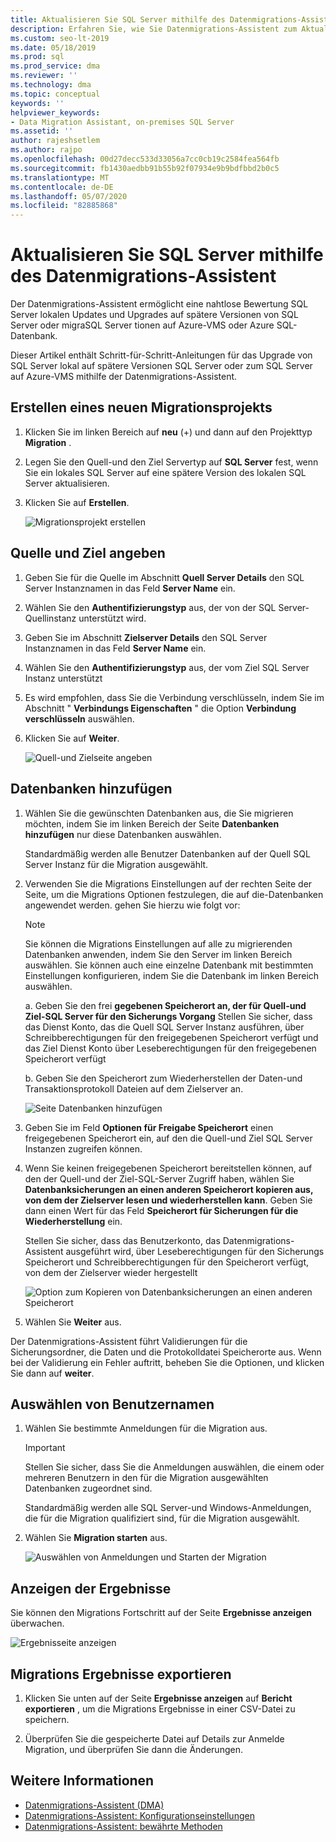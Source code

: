 ```yaml
---
title: Aktualisieren Sie SQL Server mithilfe des Datenmigrations-Assistent
description: Erfahren Sie, wie Sie Datenmigrations-Assistent zum Aktualisieren eines lokalen SQL Server auf eine spätere Version von SQL Server oder zum SQL Server auf Azure-VMS verwenden.
ms.custom: seo-lt-2019
ms.date: 05/18/2019
ms.prod: sql
ms.prod_service: dma
ms.reviewer: ''
ms.technology: dma
ms.topic: conceptual
keywords: ''
helpviewer_keywords:
- Data Migration Assistant, on-premises SQL Server
ms.assetid: ''
author: rajeshsetlem
ms.author: rajpo
ms.openlocfilehash: 00d27decc533d33056a7cc0cb19c2584fea564fb
ms.sourcegitcommit: fb1430aedbb91b55b92f07934e9b9bdfbbd2b0c5
ms.translationtype: MT
ms.contentlocale: de-DE
ms.lasthandoff: 05/07/2020
ms.locfileid: "82885868"
---
```

# <a name="upgrade-sql-server-using-the-data-migration-assistant"></a>Aktualisieren Sie SQL Server mithilfe des Datenmigrations-Assistent

Der Datenmigrations-Assistent ermöglicht eine nahtlose Bewertung SQL Server lokalen Updates und Upgrades auf spätere Versionen von SQL Server oder migraSQL Server tionen auf Azure-VMS oder Azure SQL-Datenbank.

Dieser Artikel enthält Schritt-für-Schritt-Anleitungen für das Upgrade von SQL Server lokal auf spätere Versionen SQL Server oder zum SQL Server auf Azure-VMS mithilfe der Datenmigrations-Assistent.

## <a name="create-a-new-migration-project"></a>Erstellen eines neuen Migrationsprojekts

1. Klicken Sie im linken Bereich auf **neu** (+) und dann auf den Projekttyp **Migration** .

2. Legen Sie den Quell-und den Ziel Servertyp auf **SQL Server** fest, wenn Sie ein lokales SQL Server auf eine spätere Version des lokalen SQL Server aktualisieren.

3. Klicken Sie auf **Erstellen**.

   ![Migrationsprojekt erstellen](../dma/media/NewCreate.png)

## <a name="specify-the-source-and-target"></a>Quelle und Ziel angeben

1. Geben Sie für die Quelle im Abschnitt **Quell Server Details** den SQL Server Instanznamen in das Feld **Server Name** ein. 

2. Wählen Sie den **Authentifizierungstyp** aus, der von der SQL Server-Quellinstanz unterstützt wird.

3. Geben Sie im Abschnitt **Zielserver Details** den SQL Server Instanznamen in das Feld **Server Name** ein. 

4. Wählen Sie den **Authentifizierungstyp** aus, der vom Ziel SQL Server Instanz unterstützt

5. Es wird empfohlen, dass Sie die Verbindung verschlüsseln, indem Sie im Abschnitt " **Verbindungs Eigenschaften** " die Option **Verbindung verschlüsseln** auswählen.

6. Klicken Sie auf **Weiter**.

   ![Quell-und Zielseite angeben](../dma/media/SourceTarget.png)

## <a name="add-databases"></a>Datenbanken hinzufügen

1. Wählen Sie die gewünschten Datenbanken aus, die Sie migrieren möchten, indem Sie im linken Bereich der Seite **Datenbanken hinzufügen** nur diese Datenbanken auswählen.

   Standardmäßig werden alle Benutzer Datenbanken auf der Quell SQL Server Instanz für die Migration ausgewählt.

2. Verwenden Sie die Migrations Einstellungen auf der rechten Seite der Seite, um die Migrations Optionen festzulegen, die auf die-Datenbanken angewendet werden. gehen Sie hierzu wie folgt vor:

   > [!NOTE]
   > Sie können die Migrations Einstellungen auf alle zu migrierenden Datenbanken anwenden, indem Sie den Server im linken Bereich auswählen. Sie können auch eine einzelne Datenbank mit bestimmten Einstellungen konfigurieren, indem Sie die Datenbank im linken Bereich auswählen.

    a. Geben Sie den frei **gegebenen Speicherort an, der für Quell-und Ziel-SQL Server für den Sicherungs Vorgang** Stellen Sie sicher, dass das Dienst Konto, das die Quell SQL Server Instanz ausführen, über Schreibberechtigungen für den freigegebenen Speicherort verfügt und das Ziel Dienst Konto über Leseberechtigungen für den freigegebenen Speicherort verfügt

    b. Geben Sie den Speicherort zum Wiederherstellen der Daten-und Transaktionsprotokoll Dateien auf dem Zielserver an.

    ![Seite Datenbanken hinzufügen](../dma/media/AddDatabases.png)

3. Geben Sie im Feld **Optionen für Freigabe Speicherort** einen freigegebenen Speicherort ein, auf den die Quell-und Ziel SQL Server Instanzen zugreifen können.

4. Wenn Sie keinen freigegebenen Speicherort bereitstellen können, auf den der Quell-und der Ziel-SQL-Server Zugriff haben, wählen Sie **Datenbanksicherungen an einen anderen Speicherort kopieren aus, von dem der Zielserver lesen und wiederherstellen kann**. Geben Sie dann einen Wert für das Feld **Speicherort für Sicherungen für die Wiederherstellung** ein. 

   Stellen Sie sicher, dass das Benutzerkonto, das Datenmigrations-Assistent ausgeführt wird, über Leseberechtigungen für den Sicherungs Speicherort und Schreibberechtigungen für den Speicherort verfügt, von dem der Zielserver wieder hergestellt

   ![Option zum Kopieren von Datenbanksicherungen an einen anderen Speicherort](../dma/media/CopyDatabaseDifferentLocation.png)

5. Wählen Sie **Weiter** aus.

Der Datenmigrations-Assistent führt Validierungen für die Sicherungsordner, die Daten und die Protokolldatei Speicherorte aus. Wenn bei der Validierung ein Fehler auftritt, beheben Sie die Optionen, und klicken Sie dann auf **weiter**.

## <a name="select-logins"></a>Auswählen von Benutzernamen

1. Wählen Sie bestimmte Anmeldungen für die Migration aus.

   > [!IMPORTANT]
   > Stellen Sie sicher, dass Sie die Anmeldungen auswählen, die einem oder mehreren Benutzern in den für die Migration ausgewählten Datenbanken zugeordnet sind.   

   Standardmäßig werden alle SQL Server-und Windows-Anmeldungen, die für die Migration qualifiziert sind, für die Migration ausgewählt.

2. Wählen Sie **Migration starten** aus.

   ![Auswählen von Anmeldungen und Starten der Migration](../dma/media/SelectLogins.png)

## <a name="view-results"></a>Anzeigen der Ergebnisse

Sie können den Migrations Fortschritt auf der Seite **Ergebnisse anzeigen** überwachen.

![Ergebnisseite anzeigen](../dma/media/ViewResults.png)

## <a name="export-migration-results"></a>Migrations Ergebnisse exportieren

1. Klicken Sie unten auf der Seite **Ergebnisse anzeigen** auf **Bericht exportieren** , um die Migrations Ergebnisse in einer CSV-Datei zu speichern.

2. Überprüfen Sie die gespeicherte Datei auf Details zur Anmelde Migration, und überprüfen Sie dann die Änderungen.

## <a name="see-also"></a>Weitere Informationen

- [Datenmigrations-Assistent (DMA)](../dma/dma-overview.md)
- [Datenmigrations-Assistent: Konfigurationseinstellungen](../dma/dma-configurationsettings.md)
- [Datenmigrations-Assistent: bewährte Methoden](../dma/dma-bestpractices.md)
